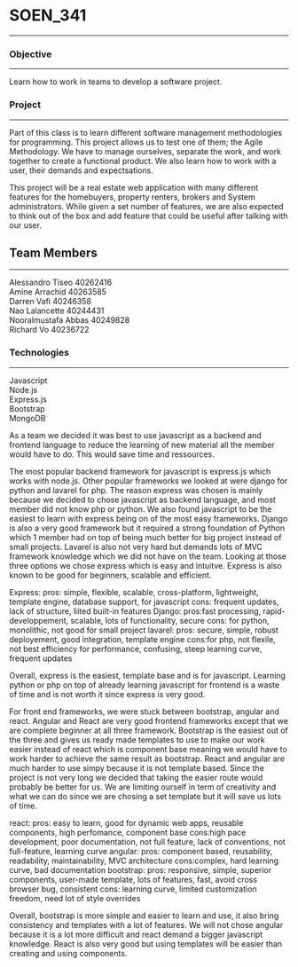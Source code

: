 # SOEN_341
***
### Objective
***
Learn how to work in teams to develop a software project. <br>
### Project
***
Part of this class is to learn different software management methodologies for programming. This project allows us to test one of them; the Agile Methodology.
We have to manage ourselves, separate the work, and work together to create a functional product.
We also learn how to work with a user, their demands and expectsations.<br>

This project will be a real estate web application with many different features for the homebuyers, property renters, brokers and System administrators. While given a set number of features, we are also expected to think out of the box and add feature that could be useful after talking with our user.


## Team Members
***
Alessandro Tiseo 40262416 <br>
Amine Arrachid 40263585     <br>
Darren Vafi 40246358      <br>
Nao Lalancette 40244431  <br>
Nooralmustafa Abbas 40249828 <br>
Richard Vo 40236722  <br>

### Technologies
***
Javascript<br>
Node.js<br>
Express.js<br>
Bootstrap<br>
MongoDB <br>


As a team we decided it was best to use javascript as a backend and frontend language to reduce the learning of new material all the member would have to do. This would save time and ressources.

The most popular backend framework for javascript is express.js which works with node.js. Other popular frameworks we looked at were django for python and lavarel for php. The reason express was chosen is mainly because we decided to chose javascript as backend language, and most member did not know php or python. We also found javascript to be the easiest to learn with express being on of the most easy frameworks. Django is also a very good framework but it required a strong foundation of Python which 1 member had on top of being much better for big project instead of small projects. Lavarel is also not very hard but demands lots of MVC framework knowledge which we did not have on the team. Looking at those three options we chose express which is easy and intuitve. Express is also known to be good for beginners, scalable and efficient. 

Express: pros: simple, flexible, scalable, cross-platform, lightweight, template engine, database support, for javascript
cons: frequent updates, lack of structure, liited built-in features
Django: pros:fast processing, rapid-developpement, scalable, lots of functionality, secure
cons: for python, monolithic, not good for small project
lavarel: pros: secure, simple, robust deployement, good integration, template engine
cons:for php, not flexile, not best efficiency for performance, confusing, steep learning curve, frequent updates

Overall, express is the easiest, template base and is for javascript. Learning python or php on top of already learning javascript for frontend is a waste of time and is not worth it since express is very good. 


For front end frameworks, we were stuck between bootstrap, angular and react. Angular and React are very good frontend frameworks except that we are complete beginner at all three framework. Bootstrap is the easiest out of the three and gives us ready made templates to use to make our work easier instead of react which is component base meaning we would have to work harder to achieve the same result as bootstrap. React and angular are much harder to use simpy because it is not template based. Since the project is not very long we decided that taking the easier route would probably be better for us. We are limiting ourself in term of creativity and what we can do since we are chosing a set template but it will save us lots of time. 

react: pros: easy to learn, good for dynamic web apps, reusable components, high perfomance, component base
cons:high pace development, poor documentation, not full feature, lack of conventions, not full-feature, learning curve
angular: pros: component based, reusability, readability, maintainability, MVC architecture
cons:complex, hard learning curve, bad documentation
bootstrap: pros: responsive, simple, superior components, user-made template, lots of features, fast, avoid cross browser bug, consistent
cons: learning curve, limited customization freedom, need lot of style overrides 

Overall, bootstrap is more simple and easier to learn and use, it also bring consistency and templates with a lot of features. We will not chose angular because it is a lot more difficult and react demand a bigger javascript knowledge. React is also very good but using templates will be easier than creating and using components.

